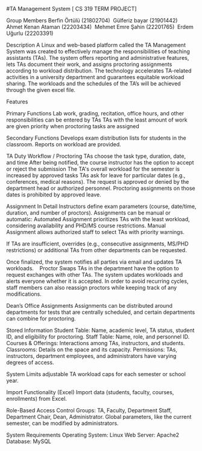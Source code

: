 
#TA Management System [ CS 319 TERM PROJECT]

Group Members
Berfin Örtülü (21802704) 
Gülferiz bayar (21901442) 
Ahmet Kenan Ataman (22203434) 
Mehmet Emre Şahin (22201765) 
Erdem Uğurlu (22203391)

Description
A Linux and web-based platform called the TA Management System was created to effectively manage the responsibilities of teaching assistants (TAs). The system offers reporting and administrative features, lets TAs document their work, and assigns proctoring assignments according to workload distribution. The technology accelerates TA-related activities in a university department and guarantees equitable workload sharing. The workloads and the schedules of the TA’s will be achieved through the given excel file.

Features

Primary Functions
Lab work, grading, recitation, office hours, and other responsibilities can be entered by TAs
TAs with the least amount of work are given priority when proctoring tasks are assigned

Secondary Functions
Develops exam distribution lists for students in the classroom.
Reports on workload are provided.

TA Duty Workflow / Proctoring
TAs choose the task type, duration, date, and time
After being notified, the course instructor has the option to accept or reject the submission
The TA's overall workload for the semester is increased by approved tasks
TAs ask for leave for particular dates (e.g., conferences, medical reasons).
The request is approved or denied by the department head or authorized personnel.
Proctoring assignments on those dates is prohibited by approved leave.

Assignment In Detail
Instructors define exam parameters (course, date/time, duration, and number of proctors). Assignments can be manual or automatic:
Automated Assignment prioritizes TAs with the least workload, considering availability and PHD/MS
course restrictions.
Manual Assignment allows authorized staff to select TAs with priority warnings.

If TAs are insufficient, overrides (e.g., consecutive assignments, MS/PHD restrictions) or additional TAs from other departments can be requested.

Once finalized, the system notifies all parties via email and updates TA workloads.
  
Proctor Swaps
TAs in the department have the option to request exchanges with other TAs.
The system updates workloads and alerts everyone whether it is accepted.
In order to avoid recurring cycles, staff members can also reassign proctors while keeping track of any modifications.

Dean’s Office Assignments
Assignments can be distributed around departments for tests that are centrally scheduled, and certain departments can combine for proctoring.

Stored Information
Student Table: Name, academic level, TA status, student ID, and eligibility for proctoring.
Staff Table: Name, role, and personnel ID.
 Courses & Offerings: Interactions among TAs, instructors, and students.
Classrooms: Details on the space and its capacity.
Permissions: TAs, instructors, department employees, and administrators have varying degrees of access.

System Limits
adjustable TA workload caps for each semester or school year.

Import Functionality (Excel)
Import data (students, faculty, courses, enrollments) from Excel.

Role-Based Access Control
Groups: TA, Faculty, Department Staff, Department Chair, Dean, Administrator.
Global parameters, like the current semester, can be modified by administrators.

System Requirements
Operating System: Linux
Web Server: Apache2
Database: MySQL

